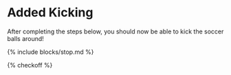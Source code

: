 # Added Kicking

After completing the steps below, you should now be able to kick the soccer balls around!

{% include blocks/stop.md %}

{% checkoff %}
